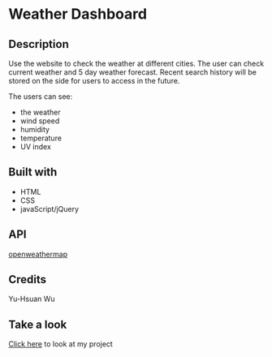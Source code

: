 # Weather Dashboard

## Description
Use the website to check the weather at different cities. The user can check current weather and 5 day weather forecast. Recent search history will be stored on the side for users to access in the future.

The users can see:
* the weather
* wind speed
* humidity
* temperature
* UV index

## Built with
* HTML
* CSS
* javaScript/jQuery

## API
[openweathermap](https://openweathermap.org/)

## Credits
Yu-Hsuan Wu

## Take a look
[Click here]() to look at my project
